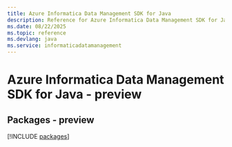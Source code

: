 ```yaml
---
title: Azure Informatica Data Management SDK for Java
description: Reference for Azure Informatica Data Management SDK for Java
ms.date: 08/22/2025
ms.topic: reference
ms.devlang: java
ms.service: informaticadatamanagement
---
```

# Azure Informatica Data Management SDK for Java - preview
## Packages - preview
[!INCLUDE [packages](informatica-data-management-index.md)]